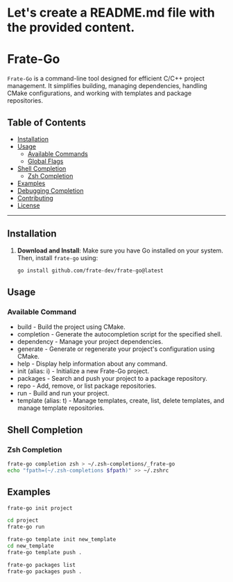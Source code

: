 # Let's create a README.md file with the provided content.

# Frate-Go

`Frate-Go` is a command-line tool designed for efficient C/C++ project management. It simplifies building, managing dependencies, handling CMake configurations, and working with templates and package repositories.

## Table of Contents

- [Installation](#installation)
- [Usage](#usage)
  - [Available Commands](#available-commands)
  - [Global Flags](#global-flags)
- [Shell Completion](#shell-completion)
  - [Zsh Completion](#zsh-completion)
- [Examples](#examples)
- [Debugging Completion](#debugging-completion)
- [Contributing](#contributing)
- [License](#license)

---

## Installation

1. **Download and Install**: Make sure you have Go installed on your system. Then, install `frate-go` using:

   ```bash
   go install github.com/frate-dev/frate-go@latest
   ```

## Usage 


### Available Command

- build - Build the project using CMake.
- completion - Generate the autocompletion script for the specified shell.
- dependency - Manage your project dependencies.
- generate - Generate or regenerate your project's configuration using CMake.
- help - Display help information about any command.
- init (alias: i) - Initialize a new Frate-Go project.
- packages - Search and push your project to a package repository.
- repo - Add, remove, or list package repositories.
- run - Build and run your project.
- template (alias: t) - Manage templates, create, list, delete templates, and manage template repositories.


## Shell Completion 


### Zsh Completion


```bash
frate-go completion zsh > ~/.zsh-completions/_frate-go
echo "fpath=(~/.zsh-completions $fpath)" >> ~/.zshrc
```


## Examples


```bash
frate-go init project
```


```bash
cd project
frate-go run 
```


```bash
frate-go template init new_template 
cd new_template
frate-go template push .
```

```bash
frate-go packages list 
frate-go packages push . 
```



